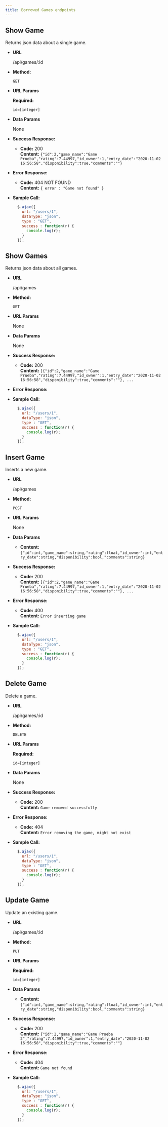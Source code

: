```yaml
---
title: Borrowed Games endpoints
---
```


## Show Game

  Returns json data about a single game.

* **URL**

  /api/games/:id

* **Method:**

  `GET`
  
*  **URL Params**

   **Required:**
 
   `id=[integer]`

* **Data Params**

  None

* **Success Response:**

  * **Code:** 200 <br />
    **Content:** `{"id":2,"game_name":"Game Prueba","rating":7.44997,"id_owner":1,"entry_date":"2020-11-02 16:56:58","disponibility":true,"comments":""}`
 
* **Error Response:**

  * **Code:** 404 NOT FOUND <br />
    **Content:** `{ error : "Game not found" }`

* **Sample Call:**

  ```javascript
    $.ajax({
      url: "/users/1",
      dataType: "json",
      type : "GET",
      success : function(r) {
        console.log(r);
      }
    });
  ```

  

## Show Games

  Returns json data about all games.

* **URL**

  /api/games

* **Method:**

  `GET`
  
*  **URL Params**
 
   None

* **Data Params**

  None

* **Success Response:**

  * **Code:** 200 <br />
    **Content:** `[{"id":2,"game_name":"Game Prueba","rating":7.44997,"id_owner":1,"entry_date":"2020-11-02 16:56:58","disponibility":true,"comments":""}, ...`
 
* **Error Response:**

* **Sample Call:**

  ```javascript
    $.ajax({
      url: "/users/1",
      dataType: "json",
      type : "GET",
      success : function(r) {
        console.log(r);
      }
    });
  ```

## Insert Game

  Inserts a new game.

* **URL**

  /api/games

* **Method:**

  `POST`
  
*  **URL Params**
 
   None

* **Data Params**

  *
    **Content:** `{"id":int,"game_name":string,"rating":float,"id_owner":int,"entry_date":string,"disponibility":bool,"comments":string}`
 

* **Success Response:**

  * **Code:** 200 <br />
    **Content:** `[{"id":2,"game_name":"Game Prueba","rating":7.44997,"id_owner":1,"entry_date":"2020-11-02 16:56:58","disponibility":true,"comments":""}, ...`
 
* **Error Response:**

  * **Code:** 400 <br />
    **Content:** `Error inserting game`

* **Sample Call:**

  ```javascript
    $.ajax({
      url: "/users/1",
      dataType: "json",
      type : "GET",
      success : function(r) {
        console.log(r);
      }
    });
  ```

## Delete Game

  Delete a game.

* **URL**

  /api/games/:id

* **Method:**

  `DELETE`
  
*  **URL Params**
 
   **Required:**
 
   `id=[integer]`

* **Data Params**

  None

* **Success Response:**

  * **Code:** 200 <br />
    **Content:** `Game removed successfully`
 
* **Error Response:**

  * **Code:** 404 <br />
    **Content:** `Error removing the game, might not exist`

* **Sample Call:**

  ```javascript
    $.ajax({
      url: "/users/1",
      dataType: "json",
      type : "GET",
      success : function(r) {
        console.log(r);
      }
    });
  ```

## Update Game

  Update an existing game.

* **URL**

  /api/games/:id

* **Method:**

  `PUT`
  
*  **URL Params**
 
   **Required:**
 
   `id=[integer]`

* **Data Params**

  *
    **Content:** `{"id":int,"game_name":string,"rating":float,"id_owner":int,"entry_date":string,"disponibility":bool,"comments":string}`
 

* **Success Response:**

  * **Code:** 200 <br />
    **Content:** `{"id":2,"game_name":"Game Prueba 2","rating":7.44997,"id_owner":1,"entry_date":"2020-11-02 16:56:58","disponibility":true,"comments":""}`
 
* **Error Response:**

  * **Code:** 404 <br />
    **Content:** `Game not found`

* **Sample Call:**

  ```javascript
    $.ajax({
      url: "/users/1",
      dataType: "json",
      type : "GET",
      success : function(r) {
        console.log(r);
      }
    });
  ```

